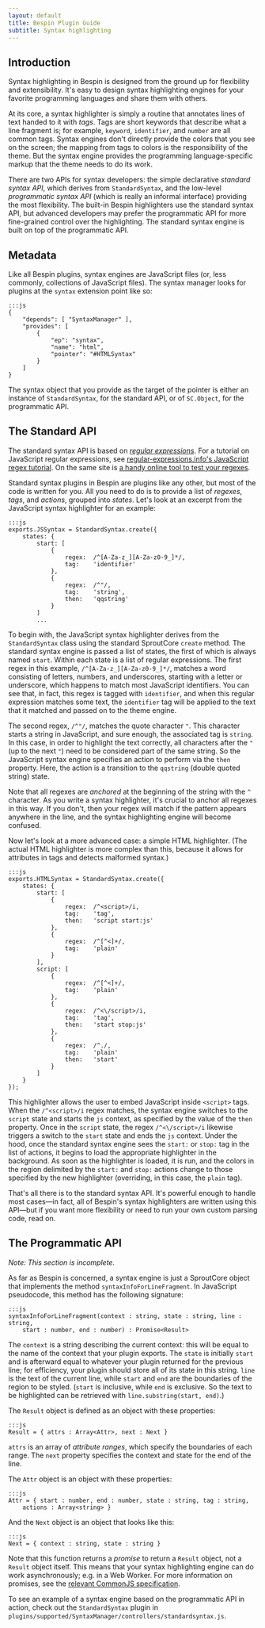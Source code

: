 ```yaml
---
layout: default
title: Bespin Plugin Guide
subtitle: Syntax highlighting
---
```


## Introduction ##

Syntax highlighting in Bespin is designed from the ground up for flexibility
and extensibility. It's easy to design syntax highlighting engines
for your favorite programming languages and share them with others.

At its core, a syntax highlighter is simply a routine that annotates lines of
text handed to it with *tags*. Tags are short keywords that describe what a
line fragment is; for example, `keyword`, `identifier`, and `number` are all
common tags. Syntax engines don't directly provide the colors that you see on
the screen; the mapping from tags to colors is the responsibility of the theme.
But the syntax engine provides the programming language-specific markup that
the theme needs to do its work.

There are two APIs for syntax developers: the simple declarative *standard
syntax API*, which derives from `StandardSyntax`, and the low-level
*programmatic syntax API* (which is really an informal interface) providing the
most flexibility. The built-in Bespin highlighters use the standard syntax API,
but advanced developers may prefer the programmatic API for more fine-grained
control over the highlighting. The standard syntax engine is built on top of
the programmatic API.

## Metadata ##

Like all Bespin plugins, syntax engines are JavaScript files (or, less
commonly, collections of JavaScript files). The syntax manager looks for
plugins at the `syntax` extension point like so:

    :::js
    {
        "depends": [ "SyntaxManager" ],
        "provides": [
            {
                "ep": "syntax",
                "name": "html",
                "pointer": "#HTMLSyntax"
            }
        ]
    }

The syntax object that you provide as the target of the pointer is either an
instance of `StandardSyntax`, for the standard API, or of `SC.Object`, for the
programmatic API.

## The Standard API ##

The standard syntax API is based on
[*regular expressions*](http://en.wikipedia.org/wiki/Regular_expression). For
a tutorial on JavaScript regular expressions, see
[regular-expressions.info's JavaScript regex
tutorial](http://www.regular-expressions.info/javascript.html). On the same
site is [a handy online tool to test your
regexes](http://www.regular-expressions.info/javascriptexample.html).

Standard syntax plugins in Bespin are plugins like any other, but most of the
code is written for you. All you need to do is to provide a list of *regexes*,
*tags*, and *actions*, grouped into *states*. Let's look at an excerpt from the
JavaScript syntax highlighter for an example:

    :::js
    exports.JSSyntax = StandardSyntax.create({
        states: {
            start: [
                {
                    regex:  /^[A-Za-z_][A-Za-z0-9_]*/,
                    tag:    'identifier'
                },
                {
                    regex:  /^"/,
                    tag:    'string',
                    then:   'qqstring'
                }
            ]
            ...

To begin with, the JavaScript syntax highlighter derives from the
`StandardSyntax` class using the standard SproutCore `create` method. The
standard syntax engine is passed a list of states, the first of which is always
named `start`. Within each state is a list of regular expressions. The first
regex in this example, `/^[A-Za-z_][A-Za-z0-9_]*/`, matches a word consisting
of letters, numbers, and underscores, starting with a letter or underscore,
which happens to match most JavaScript identifiers. You can see that, in fact,
this regex is tagged with `identifier`, and when this regular expression
matches some text, the `identifier` tag will be applied to the text that it
matched and passed on to the theme engine.

The second regex, `/^"/`, matches the quote character `"`. This character
starts a string in JavaScript, and sure enough, the associated tag is `string`.
In this case, in order to highlight the text correctly, all characters
after the `"` (up to the next `"`) need to be considered part of the same
string. So the JavaScript syntax engine specifies an action to perform via the
`then` property. Here, the action is a transition to the `qqstring` (double
quoted string) state.

Note that all regexes are *anchored* at the beginning of the string with the
`^` character. As you write a syntax highlighter, it's crucial to anchor all
regexes in this way. If you don't, then your regex will match if the pattern
appears anywhere in the line, and the syntax highlighting engine will become
confused.

Now let's look at a more advanced case: a simple HTML highlighter. (The actual
HTML highlighter is more complex than this, because it allows for attributes in
tags and detects malformed syntax.)

    :::js
    exports.HTMLSyntax = StandardSyntax.create({
        states: {
            start: [
                {
                    regex:  /^<script>/i,
                    tag:    'tag',
                    then:   'script start:js'
                },
                {
                    regex:  /^[^<]+/,
                    tag:    'plain'
                }
            ],
            script: [
                {
                    regex:  /^[^<]+/,
                    tag:    'plain'
                },
                {
                    regex:  /^<\/script>/i,
                    tag:    'tag',
                    then:   'start stop:js'
                },
                {
                    regex:  /^./,
                    tag:    'plain'
                    then:   'start'
                }
            ]
        }
    });

This highlighter allows the user to embed JavaScript inside `<script>` tags.
When the `/^<script>/i` regex matches, the syntax engine switches to the
`script` state and starts the `js` context, as specified by the value of the
`then` property. Once in the `script` state, the regex `/^<\/script>/i`
likewise triggers a switch to the `start` state and ends the `js` context.
Under the hood, once the standard syntax engine sees the `start:` or `stop:`
tag in the list of actions, it begins to load the appropriate highlighter in
the background. As soon as the highlighter is loaded, it is run, and the colors
in the region delimited by the `start:` and `stop:` actions change to those
specified by the new highlighter (overriding, in this case, the `plain` tag).

That's all there is to the standard syntax API. It's powerful enough to handle
most cases&mdash;in fact, all of Bespin's syntax highlighters are written using
this API&mdash;but if you want more flexibility or need to run your own custom
parsing code, read on.

## The Programmatic API ##

*Note: This section is incomplete.*

As far as Bespin is concerned, a syntax engine is just a SproutCore object
that implements the method `syntaxInfoForLineFragment`. In JavaScript
pseudocode, this method has the following signature:

    :::js
    syntaxInfoForLineFragment(context : string, state : string, line : string,
        start : number, end : number) : Promise<Result>

The `context` is a string describing the current context: this will be equal
to the name of the context that your plugin exports. The `state` is initially
`start` and is afterward equal to whatever your plugin returned for the
previous line; for efficiency, your plugin should store all of its state in
this string. `line` is the text of the current line, while `start` and `end`
are the boundaries of the region to be styled. (`start` is inclusive, while
`end` is exclusive. So the text to be highlighted can be retrieved with
`line.substring(start, end)`.)

The `Result` object is defined as an object with these properties:

    :::js
    Result = { attrs : Array<Attr>, next : Next }

`attrs` is an array of *attribute ranges*, which specify the boundaries of each
range. The `next` property specifies the context and state for the end of the
line.

The `Attr` object is an object with these properties:

    :::js
    Attr = { start : number, end : number, state : string, tag : string,
        actions : Array<string> }

And the `Next` object is an object that looks like this:

    :::js
    Next = { context : string, state : string }

Note that this function returns a *promise* to return a `Result` object, not a
`Result` object itself. This means that your syntax highlighting engine can do
work asynchronously; e.g. in a Web Worker. For more information on promises,
see the [relevant CommonJS
specification](http://wiki.commonjs.org/wiki/Promises).

To see an example of a syntax engine based on the programmatic API in action,
check out the `StandardSyntax` plugin in
`plugins/supported/SyntaxManager/controllers/standardsyntax.js`.

